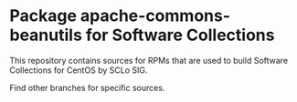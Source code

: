 # Package apache-commons-beanutils for Software Collections

This repository contains sources for RPMs that are used
to build Software Collections for CentOS by SCLo SIG.

Find other branches for specific sources.
